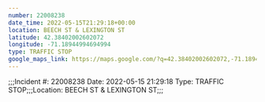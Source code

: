 ```yaml
---
number: 22008238
date_time: 2022-05-15T21:29:18+00:00
location: BEECH ST & LEXINGTON ST
latitude: 42.38402002602072
longitude: -71.18944994694994
type: TRAFFIC STOP
google_maps_link: https://maps.google.com/?q=42.38402002602072,-71.18944994694994
---
```


;;;Incident #: 22008238   Date: 2022-05-15 21:29:18   Type: TRAFFIC STOP;;;Location: BEECH ST & LEXINGTON ST;;;
